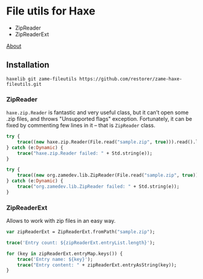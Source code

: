 # File utils for Haxe

  - ZipReader
  - ZipReaderExt

[About](http://blog.zame-dev.org/5-more-things-i-dont-like-in-haxe-and-how-to-fix-them/)

## Installation

```
haxelib git zame-fileutils https://github.com/restorer/zame-haxe-fileutils.git
```


### ZipReader

`haxe.zip.Reader` is fantastic and very useful class, but it can’t open some .zip files, and throws "Unsupported flags" exception.
Fortunately, it can be fixed by commenting few lines in it – that is `ZipReader` class.

```haxe
try {
    trace((new haxe.zip.Reader(File.read("sample.zip", true))).read().length);
} catch (e:Dynamic) {
    trace("haxe.zip.Reader failed: " + Std.string(e));
}

try {
    trace((new org.zamedev.lib.ZipReader(File.read("sample.zip", true))).read().length);
} catch (e:Dynamic) {
    trace("org.zamedev.lib.ZipReader failed: " + Std.string(e));
}
```

### ZipReaderExt

Allows to work with zip files in an easy way.

```haxe
var zipReaderExt = ZipReaderExt.fromPath("sample.zip");

trace('Entry count: ${zipReaderExt.entryList.length}');

for (key in zipReaderExt.entryMap.keys()) {
    trace('Entry name: ${key}');
    trace("Entry content: " + zipReaderExt.entryAsString(key));
}
```
